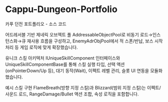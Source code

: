# Cappu-Dungeon-Portfolio
카푸 던전 포트폴리오 - 소스 코드

어드레서블 기반 제네릭 오브젝트 풀
AddressableObjectPool<T>로 비동기 로드→인스턴스화→큐 재사용 흐름을 구성하고, EnemyAdrObjPool에서 적 스폰/반납, 보스 시작 처리 등 게임 로직에 맞게 확장했습니다. 

유니크 스킬 아키텍처
IUniqueSkillComponent 인터페이스와 UniqueSkillComponentBase를 통해 스킬 실행 타입, 선택 액션(onPointerDown/Up 등), 대기 동작(Wait), 이펙트 레벨 관리, 슬롯 UI 연동을 모듈화했습니다. 

예시 스킬 구현
FlameBreath(방향 지정 스킬)과 Blizzard(범위 지정 스킬)는 이펙트/사운드 로드, RangeDamage/Bullet 액션 조합, 속성 로직을 포함합니다. 
